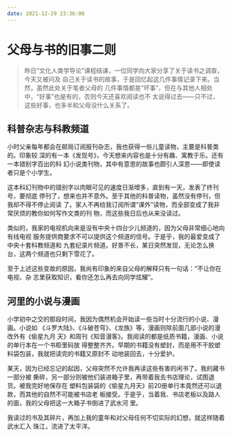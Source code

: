 ```yaml
---
date: 2021-12-29 23:36:00
---
```


# 父母与书的旧事二则

> 昨日“文化人类学导论”课程结课，一位同学向大家分享了关于读书之调查，今天又被问及
> 自己关于读书的故事，于是回忆起这几件事情记录下来。当然，虽然此处关于笔者父母的
> 几件事情都是“坏事”，但在与其他人相处中，“好事”也是有的，否则今天还喜欢阅读也不
> 太说得过去——只不过，这些好事，也多半和父母没什么关系了。

## 科普杂志与科教频道

小时父亲每年都会在邮局订阅报刊杂志，我也获得一些儿童读物，主要是科普类的。印象较
深的有一本《发现号》，今天想来内容也是十分有趣、寓教于乐。还有一本错别字百出的科
幻小说类刊物，其中有意思的故事也颇引人深思——即使读者只是个小学生。

这本科幻刊物中的错别字以肉眼可见的速度日渐增多，直到有一天，发表了终刊号，要彻底
停刊了，想来也并不意外。至于其他的科普读物，虽然没有停刊，但我却不得不停止阅读
了。家人不再给我订阅所谓“课外”读物，而全部变成了我非常厌烦的教你如何写作文类的刊
物，而这些我日后也从来没读过。

类似的，我家的电视机向来是没有中央十四台少儿频道的，因为父母非常细心地向有线电视
服务提供商要求不可以提供这个频道的信号。于是乎，我的最爱变成了中央十套科教频道和
九套纪录片频道。好景不长，某日突然发现，无论怎么换台，这两个频道也只剩下雪花了。

至于上述这些变故的原因，我尚有印象的来自父母的解释只有一句话：“不让你在电视、杂
志里获取知识，看你还怎么再去向同学炫耀”。

## 河里的小说与漫画

小学初中之交的那段时间，我因为偶然机会开始读一些当时十分流行的小说、漫画。小说如
《斗罗大陆》、《斗破苍穹》、《龙族》等，漫画则除前面几部小说的漫改外有《偷星九月
天》和周刊《知音漫客》。我阅读的都是纸质书籍，漫画、小说的单行本在一个书柜里码放
得整整齐齐。早期的书籍没有塑封，而是用不干胶塑料袋包装，我就把读完的书籍又原封不
动地装回去，十分爱护。

某天，因为已经忘记的起因，父母突然不允许我再读这些有害的闲书了。我的藏书一部分被
撕碎，另一部分则被他们装进箱子里，再带着我去书店理论，试图退货。被我完好地保存在
塑料包装袋的《偷星九月天》前20册单行本竟然还可以退款，而其他的自然不可能被书店老
板接受。于是乎，当着我、书店老板以及路人的面，我的父母把这一大箱子书倒进了武水河
里。

我读过的书及其碎片，再加上我的童年和对父母任何不切实际的幻想，就这样随着武水汇入
珠江，流进了太平洋。
